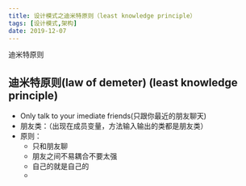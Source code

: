 ```yaml
---
title: 设计模式之迪米特原则（least knowledge principle）
tags: [设计模式,架构]
date: 2019-12-07
---
```


迪米特原则
<!-- more -->
迪米特原则(law of demeter) (least knowledge principle)
----
- Only talk to your imediate friends(只跟你最近的朋友聊天)
- 朋友类：（出现在成员变量，方法输入输出的类都是朋友类）
- 原则：
  - 只和朋友聊
  - 朋友之间不易耦合不要太强
  - 自己的就是自己的
  - 